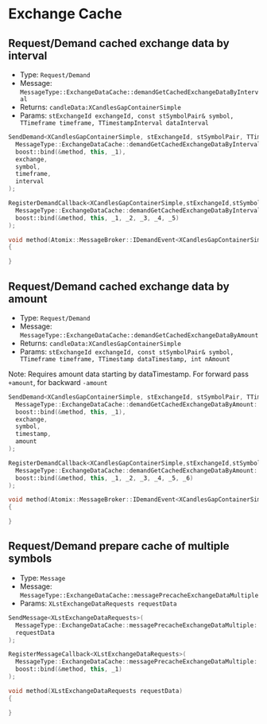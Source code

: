 # Exchange Cache

## Request/Demand cached exchange data by interval

- Type: `Request/Demand`
- Message: `MessageType::ExchangeDataCache::demandGetCachedExchangeDataByInterval`
- Returns: `candleData:XCandlesGapContainerSimple`
- Params: `stExchangeId exchangeId, const stSymbolPair& symbol, TTimeframe timeframe, TTimestampInterval dataInterval`

``` cpp tab="Send"
SendDemand<XCandlesGapContainerSimple, stExchangeId, stSymbolPair, TTimeframe, TTimestampInterval>(
  MessageType::ExchangeDataCache::demandGetCachedExchangeDataByInterval::id(),
  boost::bind(&method, this, _1),
  exchange,
  symbol,
  timeframe,
  interval
);
```

``` cpp tab="Register"
RegisterDemandCallback<XCandlesGapContainerSimple,stExchangeId,stSymbolPair,TTimeframe,TTimestampInterval>(
  MessageType::ExchangeDataCache::demandGetCachedExchangeDataByInterval::id(),
  boost::bind(&method, this, _1, _2, _3, _4, _5)
);
```

``` cpp tab="Handler"
void method(Atomix::MessageBroker::IDemandEvent<XCandlesGapContainerSimple>* demandEvent, const stExchangeId& exchangeId, const Modules::Currencies::stSymbolPair& pair, const TTimeframe& tfTimeframe, const TTimestampInterval& tmTimeInterval)
{

}
```

## Request/Demand cached exchange data by amount

- Type: `Request/Demand`
- Message: `MessageType::ExchangeDataCache::demandGetCachedExchangeDataByAmount`
- Returns: `candleData:XCandlesGapContainerSimple`
- Params: `stExchangeId exchangeId, const stSymbolPair& symbol, TTimeframe timeframe, TTimestamp dataTimestamp, int nAmount`

Note: Requires amount data starting by dataTimestamp. For forward pass `+amount`, for backward `-amount`

``` cpp tab="Send"
SendDemand<XCandlesGapContainerSimple, stExchangeId, stSymbolPair, TTimeframe, TTimestamp,int>(
  MessageType::ExchangeDataCache::demandGetCachedExchangeDataByAmount::id(),
  boost::bind(&method, this, _1),
  exchange,
  symbol,
  timestamp,
  amount
);
```

``` cpp tab="Register"
RegisterDemandCallback<XCandlesGapContainerSimple,stExchangeId,stSymbolPair,TTimeframe,TTimestamp,int>(
  MessageType::ExchangeDataCache::demandGetCachedExchangeDataByAmount::id(),
  boost::bind(&method, this, _1, _2, _3, _4, _5, _6)
);
```

``` cpp tab="Handler"
void method(Atomix::MessageBroker::IDemandEvent<XCandlesGapContainerSimple>* demandEvent, const stExchangeId& exchangeId, const Modules::Currencies::stSymbolPair& pair, const TTimeframe& tfTimeframe, const TTimestamp& tmTimeInterval, int nAmount)
{

}
```

## Request/Demand prepare cache of multiple symbols 

- Type: `Message`
- Message: `MessageType::ExchangeDataCache::messagePrecacheExchangeDataMultiple`
- Params: `XLstExchangeDataRequests requestData`

``` cpp tab="Send"
SendMessage<XLstExchangeDataRequests>(
  MessageType::ExchangeDataCache::messagePrecacheExchangeDataMultiple::id(),
  requestData
);
```

``` cpp tab="Register"
RegisterMessageCallback<XLstExchangeDataRequests>(
  MessageType::ExchangeDataCache::messagePrecacheExchangeDataMultiple::id(),
  boost::bind(&method, this, _1)
);
```

``` cpp tab="Handler"
void method(XLstExchangeDataRequests requestData)
{

}
```
